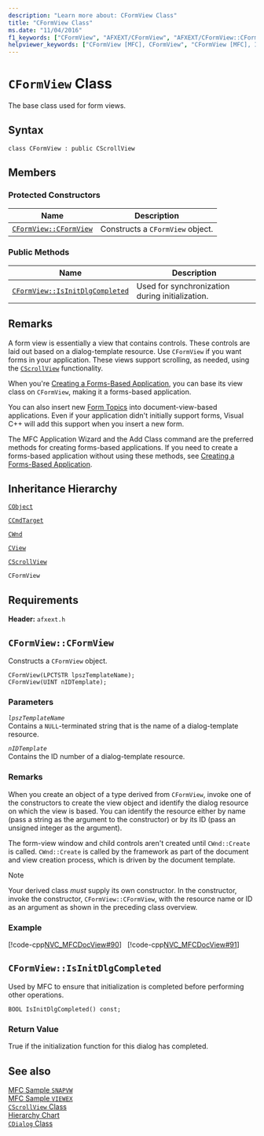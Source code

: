 ```yaml
---
description: "Learn more about: CFormView Class"
title: "CFormView Class"
ms.date: "11/04/2016"
f1_keywords: ["CFormView", "AFXEXT/CFormView", "AFXEXT/CFormView::CFormView", "AFXEXT/CFormView::IsInitDlgCompleted"]
helpviewer_keywords: ["CFormView [MFC], CFormView", "CFormView [MFC], IsInitDlgCompleted"]
---
```

# `CFormView` Class

The base class used for form views.

## Syntax

```
class CFormView : public CScrollView
```

## Members

### Protected Constructors

|Name|Description|
|----------|-----------------|
|[`CFormView::CFormView`](#cformview)|Constructs a `CFormView` object.|

### Public Methods

|Name|Description|
|----------|-----------------|
|[`CFormView::IsInitDlgCompleted`](#isinitdlgcompleted)|Used for synchronization during initialization.|

## Remarks

A form view is essentially a view that contains controls. These controls are laid out based on a dialog-template resource. Use `CFormView` if you want forms in your application. These views support scrolling, as needed, using the [`CScrollView`](../../mfc/reference/cscrollview-class.md) functionality.

When you're [Creating a Forms-Based Application](../../mfc/reference/creating-a-forms-based-mfc-application.md), you can base its view class on `CFormView`, making it a forms-based application.

You can also insert new [Form Topics](../../mfc/form-views-mfc.md) into document-view-based applications. Even if your application didn't initially support forms, Visual C++ will add this support when you insert a new form.

The MFC Application Wizard and the Add Class command are the preferred methods for creating forms-based applications. If you need to create a forms-based application without using these methods, see [Creating a Forms-Based Application](../../mfc/reference/creating-a-forms-based-mfc-application.md).

## Inheritance Hierarchy

[`CObject`](../../mfc/reference/cobject-class.md)

[`CCmdTarget`](../../mfc/reference/ccmdtarget-class.md)

[`CWnd`](../../mfc/reference/cwnd-class.md)

[`CView`](../../mfc/reference/cview-class.md)

[`CScrollView`](../../mfc/reference/cscrollview-class.md)

`CFormView`

## Requirements

**Header:** `afxext.h`

## <a name="cformview"></a> `CFormView::CFormView`

Constructs a `CFormView` object.

```
CFormView(LPCTSTR lpszTemplateName);
CFormView(UINT nIDTemplate);
```

### Parameters

*`lpszTemplateName`*\
Contains a `NULL`-terminated string that is the name of a dialog-template resource.

*`nIDTemplate`*\
Contains the ID number of a dialog-template resource.

### Remarks

When you create an object of a type derived from `CFormView`, invoke one of the constructors to create the view object and identify the dialog resource on which the view is based. You can identify the resource either by name (pass a string as the argument to the constructor) or by its ID (pass an unsigned integer as the argument).

The form-view window and child controls aren't created until `CWnd::Create` is called. `CWnd::Create` is called by the framework as part of the document and view creation process, which is driven by the document template.

> [!NOTE]
> Your derived class *must* supply its own constructor. In the constructor, invoke the constructor, `CFormView::CFormView`, with the resource name or ID as an argument as shown in the preceding class overview.

### Example

[!code-cpp[NVC_MFCDocView#90](../../mfc/codesnippet/cpp/cformview-class_1.h)]
&nbsp;
[!code-cpp[NVC_MFCDocView#91](../../mfc/codesnippet/cpp/cformview-class_2.cpp)]

## <a name="isinitdlgcompleted"></a> `CFormView::IsInitDlgCompleted`

Used by MFC to ensure that initialization is completed before performing other operations.

```
BOOL IsInitDlgCompleted() const;
```

### Return Value

True if the initialization function for this dialog has completed.

## See also

[MFC Sample `SNAPVW`](../../overview/visual-cpp-samples.md)\
[MFC Sample `VIEWEX`](../../overview/visual-cpp-samples.md)\
[`CScrollView` Class](../../mfc/reference/cscrollview-class.md)\
[Hierarchy Chart](../../mfc/hierarchy-chart.md)\
[`CDialog` Class](../../mfc/reference/cdialog-class.md)
